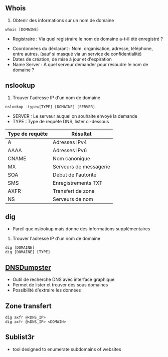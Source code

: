 ## Whois
1. Obtenir des informations sur un nom de domaine
```
whois [DOMAINE]
```
* Registraire : Via quel registraire le nom de domaine a-t-il été enregistré ?
- Coordonnées du déclarant : Nom, organisation, adresse, téléphone, entre autres. (sauf si masqué via un service de confidentialité)
- Dates de création, de mise à jour et d'expiration 
- Name Server : À quel serveur demander pour résoudre le nom de domaine ?
## nslookup
1. Trouver l'adresse IP d'un nom de domaine
```
nslookup -type=[TYPE] [DOMAINE] [SERVER]
```
* SERVER : Le serveur auquel on souhaite envoyé la demande
* TYPE : Type de requête DNS, lister ci-dessous

|Type de requête|Résultat|
|---|---|
|A|Adresses IPv4|
|AAAA|Adresses IPv6|
|CNAME|Nom canonique|
|MX|Serveurs de messagerie|
|SOA|Début de l'autorité|
|SMS|Enregistrements TXT|
|AXFR|Transfert de zone|
|NS|Serveurs de nom|
## dig
* Pareil que nslookup mais donne des informations supplémentaires
1. Trouver l'adresse IP d'un nom de domaine
```
dig [DOMAINE]
dig [DOMAINE] [TYPE]
```
## [DNSDumpster](https://dnsdumpster.com/)
* Outil de recherche DNS avec interface graphique 
* Permet de lister et trouver des sous domaines
* Possibilité d'extraire les données
## Zone transfert 
```
dig axfr @<DNS_IP> 
dig axfr @<DNS_IP> <DOMAIN> 
```
## Sublist3r
* tool designed to enumerate subdomains of websites